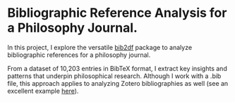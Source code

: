 # Bibliographic Reference Analysis for a Philosophy Journal.

In this project, I explore the versatile [bib2df](https://cran.r-project.org/web/packages/bib2df/vignettes/bib2df.html) package to analyze bibliographic references for a philosophy journal.

From a dataset of 10,203 entries in BibTeX format, I extract key insights and patterns that underpin philosophical research. Although I work with a .bib file, this approach applies to analyzing Zotero bibliographies as well (see an excellent example [here](https://marionlouveaux.fr/blog/bibliography-analysis/)).
